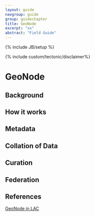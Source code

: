 ```yaml
---
layout: guide
navgroup: guide
group: guidechapter
title: GeoNode
excerpt: "xx"
abstract: "Field Guide"
---
```

{% include JB/setup %}

<!-- disclaimer -->
{% include custom/tectonic/disclaimer%}


# GeoNode

## Background

## How it works

## Metadata

## Collation of Data

## Curation

## Federation

## References
[GeoNode in LAC](http://www.youtube.com/watch?v=A1P4phxRghM&feature=youtu.be)




